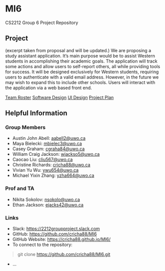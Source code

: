 # MI6
CS2212 Group 6 Project Repository

## Project

(excerpt taken from proposal and will be updated.)
We are proposing a study assistant application. It’s main purpose would be to assist Western students in accomplishing their academic goals. The application will track some actions and allow users to self-report others, all while providing tools for success. It will be designed exclusively for Western students, requiring users to authenticate with a valid email address. However, in the future we may wish to expand this to include other schools. Users will interact with the application via a web based front end.


[Team Roster](TEAMROSTER.md)
[Software Design](SOFTWAREDESIGN.md)
[UI Design](UIDESIGN.md)
[Project Plan](PROJECTPLAN.md)


## Helpful Information

### Group Members
* Austin John Abell: <aabell2@uwo.ca>
* Maya Bielecki: <mbielec3@uwo.ca>
* Casey Graham: <cgraha84@uwo.ca>
* William Craig Jackson: <wjackso5@uwo.ca>
* Caocao Liu: <cliu567@uwo.ca>
* Christine Richards: <cricha88@uwo.ca>
* Vivian Yu Wu: <ywu654@uwo.ca>
* Michael Yixin Zhang: <yzha664@uwo.ca>

### Prof and TA
* Nikita Sokolov: <nsokolo@uwo.ca>
* Ethan Jackson: <ejacks42@uwo.ca>

### Links
* Slack: https://2212groupproject.slack.com
* GitHub: https://github.com/cricha88/MI6
* GitHub Website: https://cricha88.github.io/MI6/
* To connect to the repository:
> 	git clone https://github.com/cricha88/MI6.git
* ...

